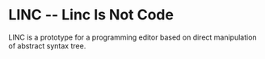 # LINC -- Linc Is Not Code

LINC is a prototype for a programming editor based on direct manipulation of
abstract syntax tree.
